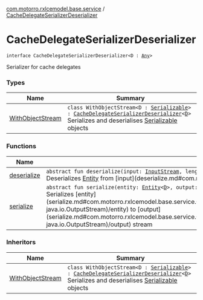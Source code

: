 [com.motorro.rxlcemodel.base.service](../index.md) / [CacheDelegateSerializerDeserializer](./index.md)

# CacheDelegateSerializerDeserializer

`interface CacheDelegateSerializerDeserializer<D : `[`Any`](https://kotlinlang.org/api/latest/jvm/stdlib/kotlin/-any/index.html)`>`

Serializer for cache delegates

### Types

| Name | Summary |
|---|---|
| [WithObjectStream](-with-object-stream/index.md) | `class WithObjectStream<D : `[`Serializable`](http://docs.oracle.com/javase/6/docs/api/java/io/Serializable.html)`> : `[`CacheDelegateSerializerDeserializer`](./index.md)`<`[`D`](-with-object-stream/index.md#D)`>`<br>Serializes and deserialises [Serializable](http://docs.oracle.com/javase/6/docs/api/java/io/Serializable.html) objects |

### Functions

| Name | Summary |
|---|---|
| [deserialize](deserialize.md) | `abstract fun deserialize(input: `[`InputStream`](http://docs.oracle.com/javase/6/docs/api/java/io/InputStream.html)`, length: `[`Long`](https://kotlinlang.org/api/latest/jvm/stdlib/kotlin/-long/index.html)`, invalidated: `[`Boolean`](https://kotlinlang.org/api/latest/jvm/stdlib/kotlin/-boolean/index.html)`): `[`Entity`](../../com.motorro.rxlcemodel.base.entity/-entity/index.md)`<`[`D`](index.md#D)`>?`<br>Deserializes [Entity](../../com.motorro.rxlcemodel.base.entity/-entity/index.md) from [input](deserialize.md#com.motorro.rxlcemodel.base.service.CacheDelegateSerializerDeserializer$deserialize(java.io.InputStream, kotlin.Long, kotlin.Boolean)/input) stream |
| [serialize](serialize.md) | `abstract fun serialize(entity: `[`Entity`](../../com.motorro.rxlcemodel.base.entity/-entity/index.md)`<`[`D`](index.md#D)`>, output: `[`OutputStream`](http://docs.oracle.com/javase/6/docs/api/java/io/OutputStream.html)`): `[`Unit`](https://kotlinlang.org/api/latest/jvm/stdlib/kotlin/-unit/index.html)<br>Serializes [entity](serialize.md#com.motorro.rxlcemodel.base.service.CacheDelegateSerializerDeserializer$serialize(com.motorro.rxlcemodel.base.entity.Entity((com.motorro.rxlcemodel.base.service.CacheDelegateSerializerDeserializer.D)), java.io.OutputStream)/entity) to [output](serialize.md#com.motorro.rxlcemodel.base.service.CacheDelegateSerializerDeserializer$serialize(com.motorro.rxlcemodel.base.entity.Entity((com.motorro.rxlcemodel.base.service.CacheDelegateSerializerDeserializer.D)), java.io.OutputStream)/output) stream |

### Inheritors

| Name | Summary |
|---|---|
| [WithObjectStream](-with-object-stream/index.md) | `class WithObjectStream<D : `[`Serializable`](http://docs.oracle.com/javase/6/docs/api/java/io/Serializable.html)`> : `[`CacheDelegateSerializerDeserializer`](./index.md)`<`[`D`](-with-object-stream/index.md#D)`>`<br>Serializes and deserialises [Serializable](http://docs.oracle.com/javase/6/docs/api/java/io/Serializable.html) objects |
